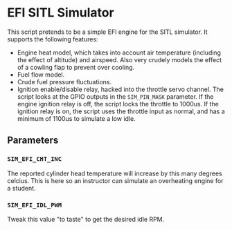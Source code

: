# EFI SITL Simulator

This script pretends to be a simple EFI engine for the SITL simulator. It supports the following features:
- Engine heat model, which takes into account air temperature (including the
  effect of altitude) and airspeed. Also very crudely models the effect of a
  cowling flap to prevent over cooling.
- Fuel flow model.
- Crude fuel pressure fluctuations.
- Ignition enable/disable relay, hacked into the throttle servo channel. The
  script looks at the GPIO outputs in the `SIM_PIN_MASK` parameter. If the
  engine ignition relay is off, the script locks the throttle to 1000us. If the
  ignition relay is on, the script uses the throttle input as normal, and has a
  minimum of 1100us to simulate a low idle.

## Parameters

### `SIM_EFI_CHT_INC`
The reported cylinder head temperature will increase by this many degrees
celcius. This is here so an instructor can simulate an overheating engine for a 
student.

### `SIM_EFI_IDL_PWM`
Tweak this value "to taste" to get the desired idle RPM.
